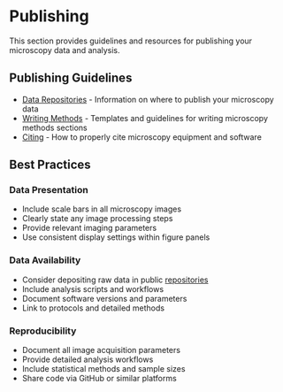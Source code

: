 # Publishing

This section provides guidelines and resources for publishing your microscopy data and analysis.

## Publishing Guidelines
- [Data Repositories](sharing_data.md) - Information on where to publish your microscopy data
- [Writing Methods](methods.md) - Templates and guidelines for writing microscopy methods sections
- [Citing](citing.md) - How to properly cite microscopy equipment and software

## Best Practices

### Data Presentation
- Include scale bars in all microscopy images
- Clearly state any image processing steps
- Provide relevant imaging parameters
- Use consistent display settings within figure panels

### Data Availability
- Consider depositing raw data in public [repositories](sharing_data.md)
- Include analysis scripts and workflows
- Document software versions and parameters
- Link to protocols and detailed methods

### Reproducibility
- Document all image acquisition parameters
- Provide detailed analysis workflows
- Include statistical methods and sample sizes
- Share code via GitHub or similar platforms